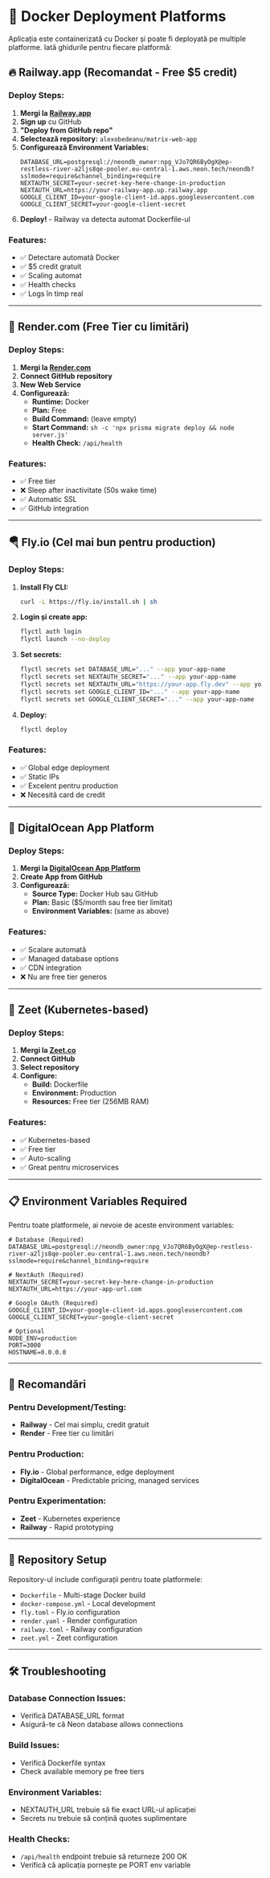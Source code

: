 # 🚀 Docker Deployment Platforms

Aplicația este containerizată cu Docker și poate fi deployată pe multiple platforme. Iată ghidurile pentru fiecare platformă:

## 🔥 Railway.app (Recomandat - Free $5 credit)

### Deploy Steps:
1. **Mergi la [Railway.app](https://railway.app)**
2. **Sign up** cu GitHub
3. **"Deploy from GitHub repo"**
4. **Selectează repository:** `alexobedeanu/matrix-web-app`
5. **Configurează Environment Variables:**
   ```
   DATABASE_URL=postgresql://neondb_owner:npg_VJo7QR6ByOgX@ep-restless-river-a2ljs8qe-pooler.eu-central-1.aws.neon.tech/neondb?sslmode=require&channel_binding=require
   NEXTAUTH_SECRET=your-secret-key-here-change-in-production
   NEXTAUTH_URL=https://your-railway-app.up.railway.app
   GOOGLE_CLIENT_ID=your-google-client-id.apps.googleusercontent.com
   GOOGLE_CLIENT_SECRET=your-google-client-secret
   ```
6. **Deploy!** - Railway va detecta automat Dockerfile-ul

### Features:
- ✅ Detectare automată Docker
- ✅ $5 credit gratuit
- ✅ Scaling automat
- ✅ Health checks
- ✅ Logs în timp real

---

## 🎨 Render.com (Free Tier cu limitări)

### Deploy Steps:
1. **Mergi la [Render.com](https://render.com)**
2. **Connect GitHub repository**
3. **New Web Service**
4. **Configurează:**
   - **Runtime:** Docker
   - **Plan:** Free
   - **Build Command:** (leave empty)
   - **Start Command:** `sh -c 'npx prisma migrate deploy && node server.js'`
   - **Health Check:** `/api/health`

### Features:
- ✅ Free tier
- ❌ Sleep after inactivitate (50s wake time)
- ✅ Automatic SSL
- ✅ GitHub integration

---

## 🪂 Fly.io (Cel mai bun pentru production)

### Deploy Steps:
1. **Install Fly CLI:**
   ```bash
   curl -L https://fly.io/install.sh | sh
   ```

2. **Login și create app:**
   ```bash
   flyctl auth login
   flyctl launch --no-deploy
   ```

3. **Set secrets:**
   ```bash
   flyctl secrets set DATABASE_URL="..." --app your-app-name
   flyctl secrets set NEXTAUTH_SECRET="..." --app your-app-name
   flyctl secrets set NEXTAUTH_URL="https://your-app.fly.dev" --app your-app-name
   flyctl secrets set GOOGLE_CLIENT_ID="..." --app your-app-name
   flyctl secrets set GOOGLE_CLIENT_SECRET="..." --app your-app-name
   ```

4. **Deploy:**
   ```bash
   flyctl deploy
   ```

### Features:
- ✅ Global edge deployment
- ✅ Static IPs
- ✅ Excelent pentru production
- ❌ Necesită card de credit

---

## 🔧 DigitalOcean App Platform

### Deploy Steps:
1. **Mergi la [DigitalOcean App Platform](https://cloud.digitalocean.com/apps)**
2. **Create App from GitHub**
3. **Configurează:**
   - **Source Type:** Docker Hub sau GitHub
   - **Plan:** Basic ($5/month sau free tier limitat)
   - **Environment Variables:** (same as above)

### Features:
- ✅ Scalare automată
- ✅ Managed database options
- ✅ CDN integration
- ❌ Nu are free tier generos

---

## 🎯 Zeet (Kubernetes-based)

### Deploy Steps:
1. **Mergi la [Zeet.co](https://zeet.co)**
2. **Connect GitHub**
3. **Select repository**
4. **Configure:**
   - **Build:** Dockerfile
   - **Environment:** Production
   - **Resources:** Free tier (256MB RAM)

### Features:
- ✅ Kubernetes-based
- ✅ Free tier
- ✅ Auto-scaling
- ✅ Great pentru microservices

---

## 📋 Environment Variables Required

Pentru toate platformele, ai nevoie de aceste environment variables:

```env
# Database (Required)
DATABASE_URL=postgresql://neondb_owner:npg_VJo7QR6ByOgX@ep-restless-river-a2ljs8qe-pooler.eu-central-1.aws.neon.tech/neondb?sslmode=require&channel_binding=require

# NextAuth (Required)
NEXTAUTH_SECRET=your-secret-key-here-change-in-production
NEXTAUTH_URL=https://your-app-url.com

# Google OAuth (Required)
GOOGLE_CLIENT_ID=your-google-client-id.apps.googleusercontent.com
GOOGLE_CLIENT_SECRET=your-google-client-secret

# Optional
NODE_ENV=production
PORT=3000
HOSTNAME=0.0.0.0
```

---

## 🎯 Recomandări

### Pentru Development/Testing:
- **Railway** - Cel mai simplu, credit gratuit
- **Render** - Free tier cu limitări

### Pentru Production:
- **Fly.io** - Global performance, edge deployment
- **DigitalOcean** - Predictable pricing, managed services

### Pentru Experimentation:
- **Zeet** - Kubernetes experience
- **Railway** - Rapid prototyping

---

## 🔗 Repository Setup

Repository-ul include configurații pentru toate platformele:

- `Dockerfile` - Multi-stage Docker build
- `docker-compose.yml` - Local development
- `fly.toml` - Fly.io configuration
- `render.yaml` - Render configuration  
- `railway.toml` - Railway configuration
- `zeet.yml` - Zeet configuration

---

## 🛠️ Troubleshooting

### Database Connection Issues:
- Verifică DATABASE_URL format
- Asigură-te că Neon database allows connections

### Build Issues:
- Verifică Dockerfile syntax
- Check available memory pe free tiers

### Environment Variables:
- NEXTAUTH_URL trebuie să fie exact URL-ul aplicației
- Secrets nu trebuie să conțină quotes suplimentare

### Health Checks:
- `/api/health` endpoint trebuie să returneze 200 OK
- Verifică că aplicația pornește pe PORT env variable